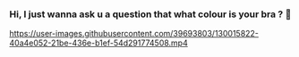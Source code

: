 ### Hi,  I just wanna ask u a question that what colour is your bra ? 👙

<!--
**quocbahuynh/quocbahuynh** is a ✨ _special_ ✨ repository because its `README.md` (this file) appears on your GitHub profile.

Here are some ideas to get you started:

- 🔭 I’m currently working on ...
- 🌱 I’m currently learning ...
- 👯 I’m looking to collaborate on ...
- 🤔 I’m looking for help with ...
- 💬 Ask me about ...
- 📫 How to reach me: ...
- 😄 Pronouns: ...
- ⚡ Fun fact: ...
-->


https://user-images.githubusercontent.com/39693803/130015822-40a4e052-21be-436e-b1ef-54d291774508.mp4


